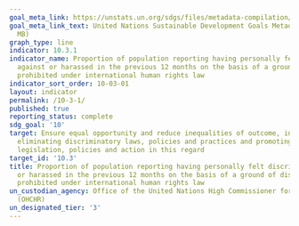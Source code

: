 ```yaml
---
goal_meta_link: https://unstats.un.org/sdgs/files/metadata-compilation/Metadata-Goal-10.pdf
goal_meta_link_text: United Nations Sustainable Development Goals Metadata (PDF 4.0
  MB)
graph_type: line
indicator: 10.3.1
indicator_name: Proportion of population reporting having personally felt discriminated
  against or harassed in the previous 12 months on the basis of a ground of discrimination
  prohibited under international human rights law
indicator_sort_order: 10-03-01
layout: indicator
permalink: /10-3-1/
published: true
reporting_status: complete
sdg_goal: '10'
target: Ensure equal opportunity and reduce inequalities of outcome, including by
  eliminating discriminatory laws, policies and practices and promoting appropriate
  legislation, policies and action in this regard
target_id: '10.3'
title: Proportion of population reporting having personally felt discriminated against
  or harassed in the previous 12 months on the basis of a ground of discrimination
  prohibited under international human rights law
un_custodian_agency: Office of the United Nations High Commissioner for Human Rights
  (OHCHR)
un_designated_tier: '3'
---
```

